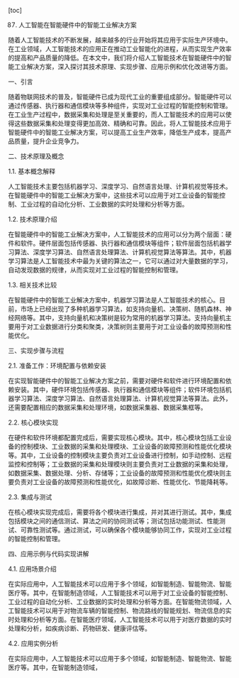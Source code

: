 
[toc]                    
                
                
87. 人工智能在智能硬件中的智能工业解决方案

随着人工智能技术的不断发展，越来越多的行业开始将其应用于实际生产环境中。在工业领域，人工智能技术的应用正在推动工业智能化的进程，从而实现生产效率的提高和产品质量的降低。在本文中，我们将介绍人工智能技术在智能硬件中的智能工业解决方案，深入探讨其技术原理、实现步骤、应用示例和优化改进等方面。

一、引言

随着物联网技术的普及，智能硬件已成为现代工业的重要组成部分。智能硬件可以通过传感器、执行器和通信模块等多种组件，实现对工业过程的智能控制和管理。在工业生产过程中，数据采集和处理是至关重要的，而人工智能技术的应用可以使得这些数据采集和处理变得更加高效、精确和可靠。因此，将人工智能技术应用于智能硬件中的智能工业解决方案，可以提高工业生产效率，降低生产成本，提高产品质量，提升企业竞争力。

二、技术原理及概念

1.1. 基本概念解释

人工智能技术主要包括机器学习、深度学习、自然语言处理、计算机视觉等技术。在智能硬件中的智能工业解决方案中，这些技术可以应用于对工业设备的智能控制、工业过程的自动化分析、工业数据的实时处理和分析等方面。

1.2. 技术原理介绍

在智能硬件中的智能工业解决方案中，人工智能技术的应用可以分为两个层面：硬件和软件。硬件层面包括传感器、执行器和通信模块等组件；软件层面包括机器学习算法、深度学习算法、自然语言处理算法、计算机视觉算法等算法。其中，机器学习算法是人工智能技术中最为关键的算法之一，它可以通过对大量数据的学习，自动发现数据的规律，从而实现对工业过程的智能控制和管理。

1.3. 相关技术比较

在智能硬件中的智能工业解决方案中，机器学习算法是人工智能技术的核心。目前，市场上已经出现了多种机器学习算法，如支持向量机、决策树、随机森林、神经网络等。其中，支持向量机和决策树是较为常用的机器学习算法。支持向量机主要用于对工业数据进行分类和聚类，决策树则主要用于对工业设备的故障预测和性能优化。

三、实现步骤与流程

2.1. 准备工作：环境配置与依赖安装

在实现智能硬件中的智能工业解决方案之前，需要对硬件和软件进行环境配置和依赖安装。其中，硬件环境包括传感器、执行器和通信模块等组件；软件环境包括机器学习算法、深度学习算法、自然语言处理算法、计算机视觉算法等算法。此外，还需要配置相应的数据采集和处理环境，如数据采集器、数据采集框等。

2.2. 核心模块实现

在硬件和软件环境都配置完成后，需要实现核心模块。其中，核心模块包括工业设备的控制模块、工业数据的采集和处理模块、工业设备的故障预测和性能优化模块等。其中，工业设备的控制模块主要负责对工业设备进行控制，如手动控制、远程监控和控制等；工业数据的采集和处理模块则主要负责对工业数据的采集和处理，如数据采集、数据处理、分析、存储等；工业设备的故障预测和性能优化模块则主要负责对工业设备的故障预测和性能优化，如故障诊断、性能优化、节能降耗等。

2.3. 集成与测试

在核心模块实现完成后，需要将各个模块进行集成，并对其进行测试。其中，集成包括模块之间的通信测试、算法之间的协同测试等；测试包括功能测试、性能测试、可靠性测试等。通过测试，可以确保各个模块能够协同工作，实现对工业过程的智能控制和管理。

四、应用示例与代码实现讲解

4.1. 应用场景介绍

在实际应用中，人工智能技术可以应用于多个领域，如智能制造、智能物流、智能医疗等。其中，在智能制造领域，人工智能技术可以用于对工业设备的智能控制、工业过程的自动化分析、工业数据的实时处理和分析等方面。在智能物流领域，人工智能技术可以用于对物流车辆的智能控制、物流路线的智能规划、物流信息的实时处理和分析等方面。在智能医疗领域，人工智能技术可以用于对医疗数据的实时处理和分析，如疾病诊断、药物研发、健康评估等。

4.2. 应用实例分析

在实际应用中，人工智能技术可以应用于多个领域，如智能制造、智能物流、智能医疗等。其中，在智能制造领域，

